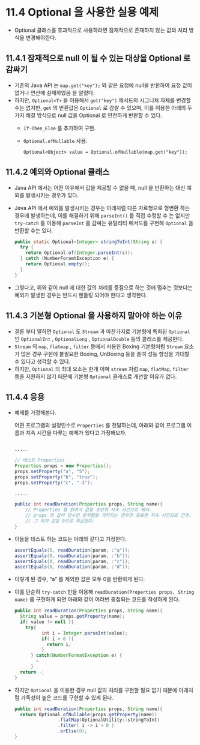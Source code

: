 # 11.4 Optional 을 사용한 실용 예제

- Optional 클래스를 효과적으로 사용하려면 잠재적으로 존재하지 않는 값의 처리 방식을 변경해야한다.

## 11.4.1 잠재적으로 null 이 될 수 있는 대상을 Optional 로 감싸기

- 기존의 Java API 는 `map.get("key");`  와 같은 요청에 null을 반환하여 요청 값이 없거나 연산에 실패하였음 을 알렸다.
- 하지만, `Optional<T>` 을 이용해서 `get("key")` 메서드의 시그니처 자체를 변경할 수는 없지만, `get` 의 반환값은 `Optional` 로 감쌀 수 있으며, 이를 이용한 아래의 두가지 해결 방식으로 null 값을 Optional 로 안전하게 반환할 수 있다.
    - `If-Then_Else` 를 추가하여 구현.
    - `Optional.ofNullable` 사용.
        
        `Optional<Object> value = Optional.ofNullable(map.get("key"));`
        

## 11.4.2 예외와  Optional 클래스

- Java API 에서는 어떤 이유에서 값을 제공할 수 없을 때, null 을 반환하는 대신 예외를 발생시키는 경우가 있다.
- Java API 에서 예외를 발생시키는 경우는 아래처럼 다른 자료형으로 형변환 하는 경우에 발생하는데, 이를 해결하기 위해 `parseInt()` 를 직접 수정할 수 는 없지만 `try-catch` 를 이용해 `parseInt` 를 감싸는 유틸리티 메서드를 구현해 `Optional` 을 반환할 수는 있다.
    
    ```java
    public static Optional<Integer> stringToInt(String s) {
      try {
        return Optional.of(Integer.parseInt(s));
      } catch (NumberForamtException e) {
        return Optional.empty();
      }
    }
    ```
    
- 그렇다고, 위와 같이 null 에 대한 값의 처리를 중점으로 하는 것에 멈추는 것보다는 예외가 발생한 경우는 반드시 핸들링 되어야 한다고 생각한다.

## 11.4.3 기본형 Optional 을 사용하지 말아야 하는 이유

- 결론 부터 말하면 `Optional` 도 `Stream` 과 마찬가지로 기본형에 특화된 `Optional` 인 `OptionalInt` , `OptionalLong` , `OptionalDouble` 등의 클래스를 제공한다.
- `Stream`  의 `map`, `flatmap` , `filter` 등에서 사용한 Boxing 기본형처럼 `Stream` 요소가 많은 경우 구현에 불필요한 Boxing, UnBoxing 등을 줄여 성능 향상을 기대할 수 있다고 생각할 수 있다.
- 하지만, `Optional` 의 최대 요소는 한개 이며 `stream` 처럼 `map`, `flatMap`, `filter` 등을 지원하지 않기 때문에 기본형 `Optional` 클래스로 개선할 이유가 없다.

## 11.4.4 응용

- 예제를 가정해본다.
    
    어떤 프로그램의 설정인수로 `Properties` 를 전달하는데, 아래와 같이 프로그램 이름과 지속 시간을 다루는 예제가 있다고 가정해보자.
    
    ```java
    
    .....
    
    // 테스트 Properties
    Properties props = new Properties();
    props.setProperty("a", "5");
    props.setProperty("b", "true");
    props.setProperty("c", "-3");
    
    .....
    
    public int readDuration(Properties props, String name){
    	// Properties 를 읽어서 값을 초단위 지속 시간으로 해석.
    	// props 의 값이 양수인 문자열을 가리키는 경우만 유효한 지속 시간으로 간주.
    	// 그 외의 값은 0으로 취급한다.
    }
    ```
    

- 이들을 테스트 하는 코드는 아래와 같다고 가정한다.
    
    ```java
    assertEquals(5, readDuration(param, :"a"));
    assertEquals(0, readDuration(param, :"b"));
    assertEquals(0, readDuration(param, :"c"));
    assertEquals(0, readDuration(param, :"d"));
    ```
    

- 이렇게 된 경우, “a” 를 제외한 값은 모두 0을 반환하게 된다.

- 이를 단순히 `try-catch` 만을 이용해 `readDuration(Properties props, String name)` 를 구현하게 되면 아래와 같이 여러번 중첩되는 코드를 작성하게 된다.
    
    ```java
    public int readDuration(Properties props, String name){
      String value = props.getProperty(name);
      if( value != null ){
        try{
              int i = Integer.parseInt(value);
              if( i > 0 ){
                return i;
              }
          } catch(NumberFormatException e) {
            ~
          }
      return -;
    }
    ```
    

- 하지만 `Optional` 을 이용한 경우 null 값의 처리를 구현할 필요 없기 때문에 아래처럼 가독성이 높은 코드를 구현할 수 있게 된다.
    
    ```java
    public int readDuration(Properties props, String name){
      return Optional.ofNullable(props.getProperty(name))
                    .flatMap(OptionalUtility::stringToInt)
                    .filter( i -> i > 0 )
                    .orElse(0);
    }
    ```
